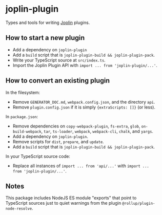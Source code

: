 # joplin-plugin

Types and tools for writing [Joplin][] plugins.

[Joplin]: https://joplinapp.org/


## How to start a new plugin

- Add a dependency on `joplin-plugin`
- Add a `build` script that is `joplin-plugin-build && joplin-plugin-pack`.
- Write your TypeScript source at `src/index.ts`.
- Import the Joplin Plugin API with `import ... from 'joplin-plugin/...'`.


## How to convert an existing plugin

In the filesystem:

- Remove `GENERATOR_DOC.md`, `webpack.config.json`, and the directory `api`.
- Remove `plugin.config.json` if it is simply `{extraScripts: []}` (or less).

In `package.json`:

- Remove dependencies on `copy-webpack-plugin`, `fs-extra`, `glob`,
    `on-build-webpack`, `tar`, `ts-loader`, `webpack`, `webpack-cli`, `chalk`,
    and `yargs`.
- Add a dependency on `joplin-plugin`.
- Remove scripts for `dist`, `prepare`, and `update`.
- Add a `build` script that is `joplin-plugin-build && joplin-plugin-pack`.

In your TypeScript source code:

- Replace all instances of `import ... from 'api/...'` with `import ... from
    'joplin-plugin/...'`.


## Notes

This package includes NodeJS ES module "exports" that point to TypeScript
sources just to quiet warnings from the plugin `@rollup/plugin-node-resolve`.
